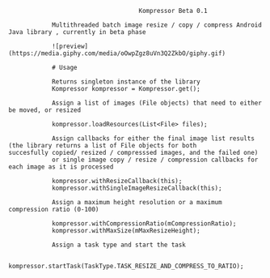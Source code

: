                                         Kompressor Beta 0.1 
                                  
                Multithreaded batch image resize / copy / compress Android Java library , currently in beta phase
                  
                ![preview](https://media.giphy.com/media/oOwpZgz8uVn3Q2ZkbO/giphy.gif)

                # Usage
                
                Returns singleton instance of the library 
                Kompressor kompressor = Kompressor.get(); 
                
                Assign a list of images (File objects) that need to either be moved, or resized
                
                kompressor.loadResources(List<File> files); 
                
                Assign callbacks for either the final image list results (the library returns a list of File objects for both                             succesfully copied/ resized / compresssed images, and the failed one) 
                or single image copy / resize / compression callbacks for each image as it is processed
                
                kompressor.withResizeCallback(this);
                kompressor.withSingleImageResizeCallback(this);
                
                Assign a maximum height resolution or a maximum compression ratio (0-100)
                
                kompressor.withCompressionRatio(mCompressionRatio);
                kompressor.withMaxSize(mMaxResizeHeight);
                
                Assign a task type and start the task
                
                kompressor.startTask(TaskType.TASK_RESIZE_AND_COMPRESS_TO_RATIO);
                
                
              
       
        
